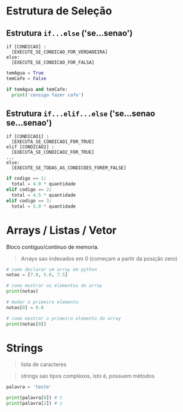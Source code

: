# Estrutura de Seleção

## Estrutura `if...else` ('se...senao')

```
if [CONDICAO] :
  [EXECUTE_SE_CONDICAO_FOR_VERDADEIRA]
else:
  [EXECUTE_SE_CONDICAO_FOR_FALSA]
```

```py
temAgua = True
temCafe = False

if temAgua and temCafe:
  print('consigo fazer cafe')

```

## Estrutura `if...elif...else` ('se...senao se...senao')

```
if [CONDICAO1] :
  [EXECUTA_SE_CONDICAO1_FOR_TRUE]
elif [CONDICAO2] :
  [EXECUTA_SE_CONDICAO2_FOR_TRUE]
...
else:
  [EXECUTE_SE_TODAS_AS_CONDICOES_FOREM_FALSE]
```

```py
if codigo == 1:
  total = 4.0 * quantidade
elif codigo == 2:
  total = 4.5 * quantidade
elif codigo == 3:
  total = 5.0 * quantidade
```

# Arrays / Listas / Vetor

Bloco contiguo/continuo de memoria.

> Arrays sao indexados em 0 (começam a partir da posição zero)

```py
# como declarar um array em python
notas = [7.0, 5.0, 7.5]

# como mostrar os elementos do array
print(notas)

# mudar o primeiro elemento
notas[0] = 9.0

# como mostrar o primeiro elemento do array
print(notas[0])
```

# Strings

> lista de caracteres

> strings sao tipos complexos, isto é, possuem métodos

```py
palavra = 'teste'

print(palavra[0]) # t
print(palavra[2]) # s
```
